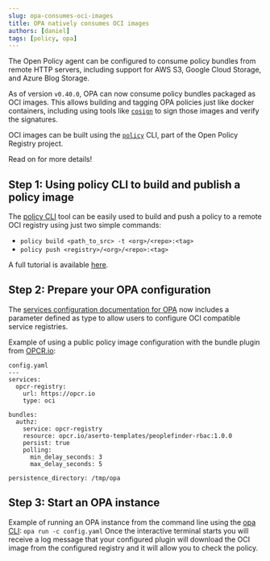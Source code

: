 ```yaml
---
slug: opa-consumes-oci-images
title: OPA natively consumes OCI images
authors: [daniel]
tags: [policy, opa]
---
```


The Open Policy agent can be configured to consume policy bundles from remote HTTP servers, including support for AWS S3, Google Cloud Storage, and Azure Blog Storage.

As of version `v0.40.0`, OPA can now consume policy bundles packaged as OCI images. This allows building and tagging OPA policies just like docker containers, including using tools like [`cosign`](https://github.com/sigstore/cosign) to sign those images and verify the signatures.

OCI images can be built using the [`policy`](https://github.com/opcr-io/policy) CLI, part of the Open Policy Registry project.

Read on for more details!

<!--truncate-->

## Step 1: Using policy CLI to build and publish a policy image

The [policy CLI](https://www.openpolicyregistry.io/docs/cli/download) tool can be easily used to build and push a policy to a remote OCI registry using just two simple commands:
- `policy build <path_to_src> -t <org>/<repo>:<tag>`
- `policy push <registry>/<org>/<repo>:<tag>`

A full tutorial is available [here](https://www.openpolicyregistry.io/docs/tutorial).

## Step 2: Prepare your OPA configuration
The [services configuration documentation for OPA](https://www.openpolicyagent.org/docs/latest/configuration/#services) now includes a parameter defined as type to allow users to configure OCI compatible service registries. 
 
Example of using a public policy image configuration with the bundle plugin from [OPCR.io](https://www.openpolicyregistry.io/):
```
config.yaml
---
services:
  opcr-registry:
    url: https://opcr.io
    type: oci

bundles:
  authz:
    service: opcr-registry
    resource: opcr.io/aserto-templates/peoplefinder-rbac:1.0.0
    persist: true
    polling:
      min_delay_seconds: 3
      max_delay_seconds: 5

persistence_directory: /tmp/opa
```
## Step 3: Start an OPA instance
Example of running an OPA instance from the command line using the [opa CLI](https://www.openpolicyagent.org/docs/edge/cli/): 
`opa run -c config.yaml`
Once the interactive terminal starts you will receive a log message that your configured plugin will download the OCI image from the configured registry and it will allow you to check the policy. 
